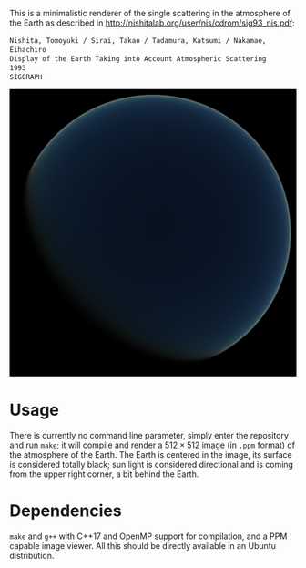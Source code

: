 This is a minimalistic renderer of the single scattering in the atmosphere of the Earth as described in http://nishitalab.org/user/nis/cdrom/sig93_nis.pdf:
```
Nishita, Tomoyuki / Sirai, Takao / Tadamura, Katsumi / Nakamae, Eihachiro
Display of the Earth Taking into Account Atmospheric Scattering
1993
SIGGRAPH
```

![result](result.png)

# Usage
There is currently no command line parameter, simply enter the repository and run `make`; it will compile and render a $512 \times 512$ image (in `.ppm` format) of the atmosphere of the Earth.
The Earth is centered in the image, its surface is considered totally black; sun light is considered directional and is coming from the upper right corner, a bit behind the Earth.

# Dependencies
`make` and `g++` with C++17 and OpenMP support for compilation, and a PPM capable image viewer.
All this should be directly available in an Ubuntu distribution.
